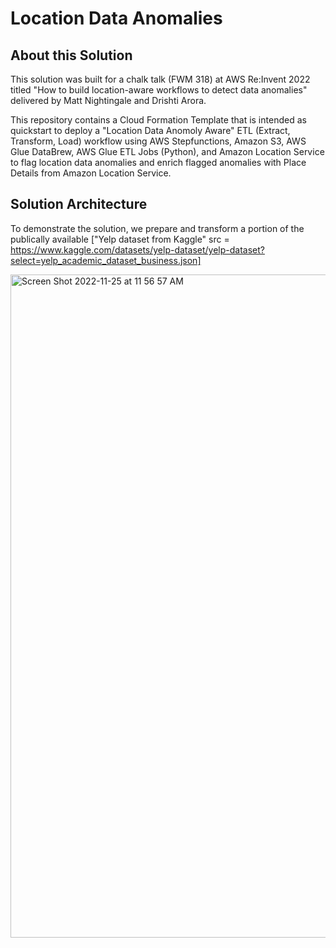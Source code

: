 # Location Data Anomalies

## About this Solution
This solution was built for a chalk talk (FWM 318) at AWS Re:Invent 2022 titled "How to build location-aware workflows to detect data anomalies" delivered by Matt Nightingale and Drishti Arora.

This repository contains a Cloud Formation Template that is intended as quickstart to deploy a "Location Data Anomoly Aware" ETL (Extract, Transform, Load) workflow using AWS Stepfunctions, Amazon S3, AWS Glue DataBrew, AWS Glue ETL Jobs (Python), and Amazon Location Service to flag location data anomalies and enrich flagged anomalies with Place Details from Amazon Location Service. 

## Solution Architecture

To demonstrate the solution, we prepare and transform a portion of the publically available ["Yelp dataset from Kaggle" src = https://www.kaggle.com/datasets/yelp-dataset/yelp-dataset?select=yelp_academic_dataset_business.json]

<img width="1061" alt="Screen Shot 2022-11-25 at 11 56 57 AM" src="https://user-images.githubusercontent.com/73195085/204029411-ec2dc7ac-be46-4a6e-bdc1-fe40772f2783.png">




